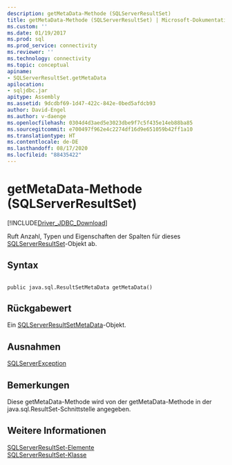 ```yaml
---
description: getMetaData-Methode (SQLServerResultSet)
title: getMetaData-Methode (SQLServerResultSet) | Microsoft-Dokumentation
ms.custom: ''
ms.date: 01/19/2017
ms.prod: sql
ms.prod_service: connectivity
ms.reviewer: ''
ms.technology: connectivity
ms.topic: conceptual
apiname:
- SQLServerResultSet.getMetaData
apilocation:
- sqljdbc.jar
apitype: Assembly
ms.assetid: 9dcdbf69-1d47-422c-842e-0bed5afdcb93
author: David-Engel
ms.author: v-daenge
ms.openlocfilehash: 0304d4d3aed5e3023dbe9f7c5f435e14eb88ba85
ms.sourcegitcommit: e700497f962e4c2274df16d9e651059b42ff1a10
ms.translationtype: HT
ms.contentlocale: de-DE
ms.lasthandoff: 08/17/2020
ms.locfileid: "88435422"
---
```

# <a name="getmetadata-method-sqlserverresultset"></a>getMetaData-Methode (SQLServerResultSet)
[!INCLUDE[Driver_JDBC_Download](../../../includes/driver_jdbc_download.md)]

  Ruft Anzahl, Typen und Eigenschaften der Spalten für dieses [SQLServerResultSet](../../../connect/jdbc/reference/sqlserverresultset-class.md)-Objekt ab.  
  
## <a name="syntax"></a>Syntax  
  
```  
  
public java.sql.ResultSetMetaData getMetaData()  
```  
  
## <a name="return-value"></a>Rückgabewert  
 Ein [SQLServerResultSetMetaData](../../../connect/jdbc/reference/sqlserverresultsetmetadata-class.md)-Objekt.  
  
## <a name="exceptions"></a>Ausnahmen  
 [SQLServerException](../../../connect/jdbc/reference/sqlserverexception-class.md)  
  
## <a name="remarks"></a>Bemerkungen  
 Diese getMetaData-Methode wird von der getMetaData-Methode in der java.sql.ResultSet-Schnittstelle angegeben.  
  
## <a name="see-also"></a>Weitere Informationen  
 [SQLServerResultSet-Elemente](../../../connect/jdbc/reference/sqlserverresultset-members.md)   
 [SQLServerResultSet-Klasse](../../../connect/jdbc/reference/sqlserverresultset-class.md)  
  
  
